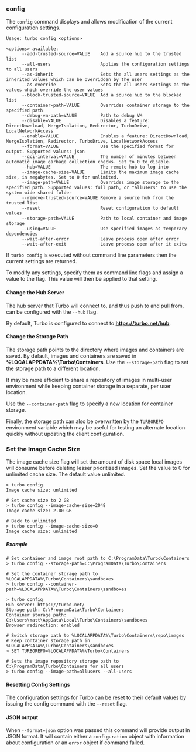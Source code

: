 ### config

The `config` command displays and allows modification of the current configuration settings.

```
Usage: turbo config <options>

<options> available:
      --add-trusted-source=VALUE    Add a source hub to the trusted list
      --all-users                   Applies the configuration settings to all users
      --as-inherit                  Sets the all users settings as the inherited values which can be overridden by the user
      --as-override                 Sets the all users settings as the values which override the user values
      --block-trusted-source=VALUE  Add a source hub to the blocked list
      --container-path=VALUE        Overrides container storage to the specified path
      --debug-vm-path=VALUE         Path to debug VM
      --disable=VALUE               Disables a feature: DirectDownload, MergeIsolation, Redirector, TurboDrive, LocalNetworkAccess
      --enable=VALUE                Enables a feature: DirectDownload, MergeIsolation, Redirector, TurboDrive, LocalNetworkAccess
      --format=VALUE                Use the specified format for output. Supported values: json
      --gci-interval=VALUE          The number of minutes between automatic image garbage collection checks. Set to 0 to disable.
      --hub=VALUE                   The remote hub to log into
      --image-cache-size=VALUE      Limits the maximum image cache size, in megabytes. Set to 0 for unlimited.
      --image-path=VALUE            Overrides image storage to the specified path. Supported values: full path, or "allusers" to use the system wide shared folder
      --remove-trusted-source=VALUE Remove a source hub from the trusted list
      --reset                       Reset configuration to default values
      --storage-path=VALUE          Path to local container and image storage
      --using=VALUE                 Use specified images as temporary dependencies
      --wait-after-error            Leave process open after error
      --wait-after-exit             Leave process open after it exits
```

If `turbo config` is executed without command line parameters then the current settings are returned. 

To modify any settings, specify them as command line flags and assign a value to the flag. This value will then be applied to that setting. 

#### Change the Hub Server

The hub server that Turbo will connect to, and thus push to and pull from, can be configured with the `--hub` flag. 

By default, Turbo is configured to connect to **https://turbo.net/hub**.

#### Change the Storage Path

The storage path points to the directory where images and containers are saved. By default, images and containers are saved in **%LOCALAPPDATA%\Turbo\Containers**.  Use the `--storage-path` flag to set the storage path to a different location.

It may be more efficient to share a repository of images in multi-user environment while keeping container storage in a separate, per user location. 

Use the `--container-path` flag to specify a new location for container storage.

Finally, the storage path can also be overwritten by the `TURBOREPO` environment variable which may be useful for testing an alternate location quickly without updating the client configuration. 

### Set the Image Cache Size

The image cache size flag will set the amount of disk space local images will consume before deleting lesser prioritized images. Set the value to 0 for unlimited cache size. The default value unlimited. 

```
> turbo config 
Image cache size: unlimited

# Set cache size to 2 GB
> turbo config --image-cache-size=2048
Image cache size: 2.00 GB

# Back to unlimited
> turbo config --image-cache-size=0
Image cache size: unlimited
```
##### Example

```
# Set container and image root path to C:\ProgramData\Turbo\Containers
> turbo config --storage-path=C:\ProgramData\Turbo\Containers

# Set the container storage path to %LOCALAPPDATA%\Turbo\Containers\sandboxes
> turbo config --container-path=%LOCALAPPDATA%\Turbo\Containers\sandboxes

> turbo config
Hub server: https://turbo.net/
Storage path: C:\ProgramData\Turbo\Containers
Container storage path: C:\Users\matt\AppData\Local\Turbo\Containers\sandboxes
Browser redirection: enabled

# Switch storage path to %LOCALAPPDATA%\Turbo\Containers\repo\images
# Keep container storage path in %LOCALAPPDATA%\Turbo\Containers\sandboxes
> SET TURBOREPO=%LOCALAPPDATA%\Turbo\Containers

# Sets the image repository storage path to C:\ProgramData\Turbo\Containers for all users
> turbo config --image-path=allusers --all-users
```

#### Resetting Config Settings

The configuration settings for Turbo can be reset to their default values by issuing the config command with the `--reset` flag.

#### JSON output

When `--format=json` option was passed this command will provide output in JSON format. It will contain either a `configuration` object with information about configuration or an `error` object if command failed.
